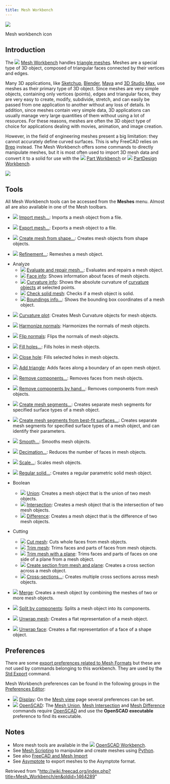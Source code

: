 ```yaml
---
title: Mesh Workbench
---
```


![](/images/Workbench_Mesh.svg)

Mesh workbench icon

## Introduction

The ![](/images/Workbench_Mesh.svg) [Mesh Workbench](/Mesh_Workbench "Mesh Workbench") handles [triangle meshes](http://en.wikipedia.org/wiki/Triangle_mesh). Meshes are a special type of 3D object, composed of triangular faces connected by their vertices and edges.

Many 3D applications, like [Sketchup](http://en.wikipedia.org/wiki/Sketchup), [Blender](<http://en.wikipedia.org/wiki/Blender_(software)>), [Maya](<http://en.wikipedia.org/wiki/Maya_(software)>) and [3D Studio Max](http://en.wikipedia.org/wiki/3d_max), use meshes as their primary type of 3D object. Since meshes are very simple objects, containing only vertices (points), edges and triangular faces, they are very easy to create, modify, subdivide, stretch, and can easily be passed from one application to another without any loss of details. In addition, since meshes contain very simple data, 3D applications can usually manage very large quantities of them without using a lot of resources. For these reasons, meshes are often the 3D object type of choice for applications dealing with movies, animation, and image creation.

However, in the field of engineering meshes present a big limitation: they cannot accurately define curved surfaces. This is why FreeCAD relies on [Brep](http://en.wikipedia.org/wiki/Boundary_representation "wikipedia:Boundary representation") instead. The Mesh Workbench offers some commands to directly manipulate meshes, but it is most often used to import 3D mesh data and convert it to a solid for use with the ![](/images/Workbench_Part.svg) [Part Workbench](/Part_Workbench "Part Workbench") or ![](/images/Workbench_PartDesign.svg) [PartDesign Workbench](/PartDesign_Workbench "PartDesign Workbench").

![](/images/Mesh_example.jpg)

## Tools

All Mesh Workbench tools can be accessed from the **Meshes** menu. Almost all are also available in one of the Mesh toolbars.

- ![](/images/Mesh_Import.svg) [Import mesh...](/Mesh_Import "Mesh Import"): Imports a mesh object from a file.

- ![](/images/Mesh_Export.svg) [Export mesh...](/Mesh_Export "Mesh Export"): Exports a mesh object to a file.

- ![](/images/Mesh_FromPartShape.svg) [Create mesh from shape...](/Mesh_FromPartShape "Mesh FromPartShape"): Creates mesh objects from shape objects.

- ![](/images/Mesh_RemeshGmsh.svg) [Refinement...](/Mesh_RemeshGmsh "Mesh RemeshGmsh"): Remeshes a mesh object.

* Analyze
  - ![](/images/Mesh_Evaluation.svg) [Evaluate and repair mesh...](/Mesh_Evaluation "Mesh Evaluation"): Evaluates and repairs a mesh object.
  - ![](/images/Mesh_EvaluateFacet.svg) [Face info](/Mesh_EvaluateFacet "Mesh EvaluateFacet"): Shows information about faces of mesh objects.
  - ![](/images/Mesh_CurvatureInfo.svg) [Curvature info](/Mesh_CurvatureInfo "Mesh CurvatureInfo"): Shows the absolute curvature of [curvature objects](/Mesh_VertexCurvature "Mesh VertexCurvature") at selected points.
  - ![](/images/Mesh_EvaluateSolid.svg) [Check solid mesh](/Mesh_EvaluateSolid "Mesh EvaluateSolid"): Checks if a mesh object is solid.
  - ![](/images/Mesh_BoundingBox.svg) [Boundings info...](/Mesh_BoundingBox "Mesh BoundingBox"): Shows the bounding box coordinates of a mesh object.

- ![](/images/Mesh_VertexCurvature.svg) [Curvature plot](/Mesh_VertexCurvature "Mesh VertexCurvature"): Creates Mesh Curvature objects for mesh objects.

- ![](/images/Mesh_HarmonizeNormals.svg) [Harmonize normals](/Mesh_HarmonizeNormals "Mesh HarmonizeNormals"): Harmonizes the normals of mesh objects.

- ![](/images/Mesh_FlipNormals.svg) [Flip normals](/Mesh_FlipNormals "Mesh FlipNormals"): Flips the normals of mesh objects.

- ![](/images/Mesh_FillupHoles.svg) [Fill holes...](/Mesh_FillupHoles "Mesh FillupHoles"): Fills holes in mesh objects.

- ![](/images/Mesh_FillInteractiveHole.svg) [Close hole](/Mesh_FillInteractiveHole "Mesh FillInteractiveHole"): Fills selected holes in mesh objects.

- ![](/images/Mesh_AddFacet.svg) [Add triangle](/Mesh_AddFacet "Mesh AddFacet"): Adds faces along a boundary of an open mesh object.

- ![](/images/Mesh_RemoveComponents.svg) [Remove components...](/Mesh_RemoveComponents "Mesh RemoveComponents"): Removes faces from mesh objects.

- ![](/images/Mesh_RemoveCompByHand.svg) [Remove components by hand...](/Mesh_RemoveCompByHand "Mesh RemoveCompByHand"): Removes components from mesh objects.

- ![](/images/Mesh_Segmentation.svg) [Create mesh segments...](/Mesh_Segmentation "Mesh Segmentation"): Creates separate mesh segments for specified surface types of a mesh object.

- ![](/images/Mesh_SegmentationBestFit.svg) [Create mesh segments from best-fit surfaces...](/Mesh_SegmentationBestFit "Mesh SegmentationBestFit"): Creates separate mesh segments for specified surface types of a mesh object, and can identify their parameters.

- ![](/images/Mesh_Smoothing.svg) [Smooth...](/Mesh_Smoothing "Mesh Smoothing"): Smooths mesh objects.

- ![](/images/Mesh_Decimating.svg) [Decimation...](/Mesh_Decimating "Mesh Decimating"): Reduces the number of faces in mesh objects.

- ![](/images/Mesh_Scale.svg) [Scale...](/Mesh_Scale "Mesh Scale"): Scales mesh objects.

- ![](/images/Mesh_BuildRegularSolid.svg) [Regular solid...](/Mesh_BuildRegularSolid "Mesh BuildRegularSolid"): Creates a regular parametric solid mesh object.

* Boolean

  - ![](/images/Mesh_Union.svg) [Union](/Mesh_Union "Mesh Union"): Creates a mesh object that is the union of two mesh objects.
  - ![](/images/Mesh_Intersection.svg) [Intersection](/Mesh_Intersection "Mesh Intersection"): Creates a mesh object that is the intersection of two mesh objects.
  - ![](/images/Mesh_Difference.svg) [Difference](/Mesh_Difference "Mesh Difference"): Creates a mesh object that is the difference of two mesh objects.

* Cutting
  - ![](/images/Mesh_PolyCut.svg) [Cut mesh](/Mesh_PolyCut "Mesh PolyCut"): Cuts whole faces from mesh objects.
  - ![](/images/Mesh_PolyTrim.svg) [Trim mesh](/Mesh_PolyTrim "Mesh PolyTrim"): Trims faces and parts of faces from mesh objects.
  - ![](/images/Mesh_TrimByPlane.svg) [Trim mesh with a plane](/Mesh_TrimByPlane "Mesh TrimByPlane"): Trims faces and parts of faces on one side of a plane from a mesh object.
  - ![](/images/Mesh_SectionByPlane.svg) [Create section from mesh and plane](/Mesh_SectionByPlane "Mesh SectionByPlane"): Creates a cross section across a mesh object.
  - ![](/images/Mesh_CrossSections.svg) [Cross-sections...](/Mesh_CrossSections "Mesh CrossSections"): Creates multiple cross sections across mesh objects.

- ![](/images/Mesh_Merge.svg) [Merge](/Mesh_Merge "Mesh Merge"): Creates a mesh object by combining the meshes of two or more mesh objects.

- ![](/images/Mesh_SplitComponents.svg) [Split by components](/Mesh_SplitComponents "Mesh SplitComponents"): Splits a mesh object into its components.

- ![](/images/MeshPart_CreateFlatMesh.svg) [Unwrap mesh](/MeshPart_CreateFlatMesh "MeshPart CreateFlatMesh"): Creates a flat representation of a mesh object.

- ![](/images/MeshPart_CreateFlatFace.svg) [Unwrap face](/MeshPart_CreateFlatFace "MeshPart CreateFlatFace"): Creates a flat representation of a face of a shape object.

## Preferences

There are some [export preferences related to Mesh Formats](/Import_Export_Preferences#Mesh_Formats "Import Export Preferences") but these are not used by commands belonging to this workbench. They are used by the [Std Export](/Std_Export "Std Export") command.

Mesh Workbench preferences can be found in the following groups in the [Preferences Editor](/Preferences_Editor "Preferences Editor"):

- ![](/images/Preferences-display.svg) [Display](/Preferences_Editor#Display "Preferences Editor"): On the [Mesh view](/Preferences_Editor#Mesh_view "Preferences Editor") page several preferences can be set.
- ![](/images/Preferences-openscad.svg) [OpenSCAD](/OpenSCAD_Preferences "OpenSCAD Preferences"): The [Mesh Union](/Mesh_Union "Mesh Union"), [Mesh Intersection](/Mesh_Intersection "Mesh Intersection") and [Mesh Difference](/Mesh_Difference "Mesh Difference") commands require [OpenSCAD](http://www.openscad.org/) and use the **OpenSCAD executable** preference to find its executable.

## Notes

- More mesh tools are available in the ![](/images/Workbench_OpenSCAD.svg) [OpenSCAD Workbench](/OpenSCAD_Workbench "OpenSCAD Workbench").
- See [Mesh Scripting](/Mesh_Scripting "Mesh Scripting") to manipulate and create meshes using [Python](/Python "Python").
- See also [FreeCAD and Mesh Import](/FreeCAD_and_Mesh_Import "FreeCAD and Mesh Import")
- See [Asymptote](/Asymptote "Asymptote") to export meshes to the Asymptote format.

Retrieved from "<http://wiki.freecad.org/index.php?title=Mesh_Workbench/en&oldid=1464289>"
